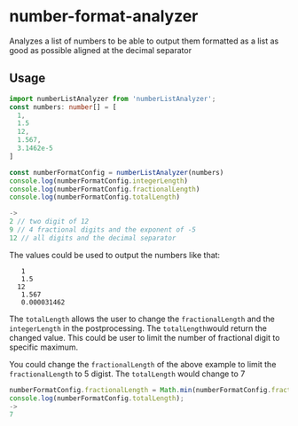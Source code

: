 # number-format-analyzer
Analyzes a list of numbers to be able to output them formatted as a list as good as possible aligned at
the decimal separator

## Usage

```TypeScript
import numberListAnalyzer from 'numberListAnalyzer';
const numbers: number[] = [
  1,
  1.5
  12,
  1.567,
  3.1462e-5
]

const numberFormatConfig = numberListAnalyzer(numbers)
console.log(numberFormatConfig.integerLength)
console.log(numberFormatConfig.fractionalLength)
console.log(numberFormatConfig.totalLength)

->
2 // two digit of 12
9 // 4 fractional digits and the exponent of -5
12 // all digits and the decimal separator
```
The values could be used to output the numbers like that: 
```Text
   1
   1.5
  12
   1.567
   0.000031462

```

The `totalLength` allows the user to change the `fractionalLength` and the `integerLength` in the
postprocessing. The `totalLength`would return the 
changed value. This could be user to limit the number of fractional digit to specific maximum.

You could change the `fractionalLength` of the above 
example to limit the `fractionalLength` to 5 digist.
The `totalLength` would change to 7

```TypeScript
numberFormatConfig.fractionalLength = Math.min(numberFormatConfig.fractionalLength, 5);
console.log(numberFormatConfig.totalLength);
->
7
```
